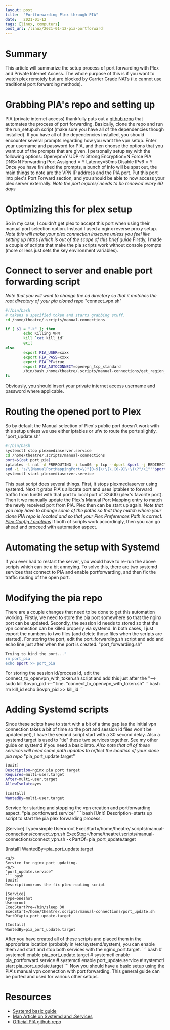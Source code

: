 ```yaml
---
layout: post
title:  "Portforwarding Plex through PIA"
date:   2021-01-12
tags: [linux, computers]
post_url: /linux/2021-01-12-pia-portforward
---
```

# Summary
 This article will summarize the setup process of port forwarding with Plex and Private Internet Access. The whole purpose of this is if you want to watch plex remotely but are blocked by Carrier Grade NATs (i.e cannot use traditional port forwarding methods).

# Grabbing PIA's repo and setting up
 PIA (private internet access) thankfully puts out a [github repo](https://github.com/pia-foss/manual-connections#dependencies) that automates the process of port forwarding. Basically, clone the repo and run the run_setup.sh script (make sure you have all of the dependencies though installed).
<a/>
 If you have all of the dependencies installed, you should encounter several prompts regarding how you want the vpn setup. 
Enter your username and password for PIA, and then choose the options that you want out of the prompts that are given. I personally setup my with the following options: 
<a/> Openvpn=Y <a/>  UDP=N <a/> Strong Encryption=N <a/> Force PIA DNS=N <a/> Forwarding Port Assigned = Y <a/> Latency=50ms <a/> Disable IPv6 = Y<a/> 
Once you have finished the prompts, a bunch of info will be spat out, the main things to note are the VPN IP address and the PIA port.
 Put this port into plex's Port Forward section, and you should be able to now access your plex server externally. *Note the port expires/ needs to be renewed every 60 days*

# Optimizing this for plex setup
 So in my case, I couldn't get plex to accept this port when using their manual port selection option. Instead I used a nginx reverse proxy setup. *Note this will make your plex connection insecure unless you feel like setting up https (which is out of the scope of this brief guide*
<a/>
Firstly, I made a couple of scripts that make the pia scripts work without console prompts (more or less just sets the key environment variables).

# Connect to server and enable port forwarding script
*Note that you will want to change the cd directory so that it matches the root directory of your pia cloned repo*
<a/>
"connect_vpn.sh"
``` bash
#!/bin/bash
# takens a specified token and starts grabbing stuff.
cd /home/theatre/.scripts/manual-connections

if [ $1 = "-k" ]; then
        echo Killing VPN
        kill `cat kill_id`
        exit
else
        export PIA_USER=xxxx
        export PIA_PASS=xxxx
        export PIA_PF=true
        export PIA_AUTOCONNECT=openvpn_tcp_standard
        /bin/bash /home/theatre/.scripts/manual-connections/get_region_and_token.sh
fi
```
Obviously, you should insert your private internet access username and password where applicable.

# Routing the opened port to Plex
 So by default the Manual selection of Plex's public port doesn't work with this setup unless we use either iptables or ufw to route the ports slightly.
<a/>
"port_update.sh"
``` bash
#!/bin/bash
systemctl stop plexmediaserver.service
cd /home/theatre/.scripts/manual-connections
port=$(cat port_pia)
iptables -t nat -A PREROUTING -i tun06 -p tcp --dport $port -j REDIRECT --to-port 32400
sed -i 's/\(ManualPortMappingPort=\)"[0-9]\+\(\.[0-9]\+\)\?"/\1"'"$port"'"/' "/var/lib/plexmediaserver/Library/Application Support/Plex Media Server/Preferences.xml"
systemctl start plexmediaserver.service
```
This past script does several things. First, it stops plexmediaserver using systemd. Next it grabs PIA's allocate port and uses iptables to forward traffic from tun06 with that port to local port of 32400 (plex's favorite port). Then it we manually update the Plex's Manual Port Mapping entry to match the newly received port from PIA. Plex then can be start up again.
<a/>
*Note that you may have to change some of the paths so that they match where your clone PIA repo is located and so that your Plex Preferences Path is correct. [Plex Config Locations](https://support.plex.tv/articles/202915258-where-is-the-plex-media-server-data-directory-located/)*
<a/>
If both of scripts work accordingly, then you can go ahead and proceed with automation aspect. 

# Automating the setup with Systemd
If you ever had to restart the server, you would have to re-run the above scripts which can be a bit annoying. To solve this, there are two systemd services that connect to PIA and enable portforwarding, and then fix the traffic routing of the open port.

# Modifying the pia repo
There are a couple changes that need to be done to get this automation working. Firstly, we need to store the pia port somewhere so that the nginx port can be updated. Secondly, the session id needs to stored so that the vpn connection can be killed properly via systemd. In both cases, I just export the numbers to two files (and delete those files when the scripts are started). 
<a/>
For storing the port, edit the port_forwarding.sh script and add and echo line just after when the port is created.
"port_forwarding.sh"
``` bash
Trying to bind the port..."
rm port_pia
echo $port >> port_pia
```
<a/>
For storing the session id/process id, edit the connect_to_openvpn_with_token.sh script and add this just after the "--> sudo kill $ovpn_pid <--" line.
"connect_to_openvpn_with_token.sh"
```bash
rm kill_id
echo $ovpn_pid >> kill_id
```

# Adding Systemd scripts
Since these scipts have to start with a bit of a time gap (as the initial vpn connection takes a bit of time so the port and session id files won't be updated yet), I have the second script start with a 30 second delay. Also a systemd target is used to "tie" these two services together. See my other guide on systemd if you need a basic intro. *Also note that all of these services will need some path updates to reflect the location of your clone pia repo*
<a/>
"pia_port_update.target"
``` bash
[Unit]
Description=nginx pia port target
Requires=multi-user.target
After=multi-user.target
AllowIsolate=yes

[Install]
WantedBy=multi-user.target
```

<a/>
Service for starting and stopping the vpn creation and portforwarding aspect.
<a/>
"pia_portforward.service"
``` bash
[Unit]
Description=starts up script to start the pia plex forwarding process.

[Service]
Type=simple
User=root
ExecStart=/home/theatre/.scripts/manual-connections/connect_vpn.sh
ExecStop=/home/theatre/.scripts/manual-connections/connect_vpn.sh -k
PartOf=pia_port_update.target

[Install]
WantedBy=pia_port_update.target
```
<a/>
Service for nginx port updating.
<a/>
"port_update.service"
``` bash
[Unit]
Description=runs the fix plex routing script

[Service]
Type=oneshot
User=root
ExecStartPre=/bin/sleep 30
ExecStart=/home/theatre/.scripts/manual-connections/port_update.sh
PartOf=pia_port_update.target

[Install]
WantedBy=pia_port_update.target
```
<a/>
After you have created all of these scripts and placed them in the appropriate location (probably in /etc/systemd/system), you can enable them and start and stop both services with the nginx_port.target.
``` bash
# systemctl enable pia_port_update.target
# systemctl enable pia_portforward.service
# systemctl enable port_update.service
# systemctl start pia_port_update.target
``` 
<a/>
Now you should have a basic setup using the PIA's manual vpn connection with port forwarding. This general guide can be ported and used for various other setups.

# Resources
 - [Systemd basic guide](/linux/2020-12-30-custom-linux-services)
 - [Man Article on Systemd and .Services](https://man7.org/linux/man-pages/man5/systemd.service.5.html)
 - [Official PIA github repo](https://github.com/pia-foss/manual-connections)
